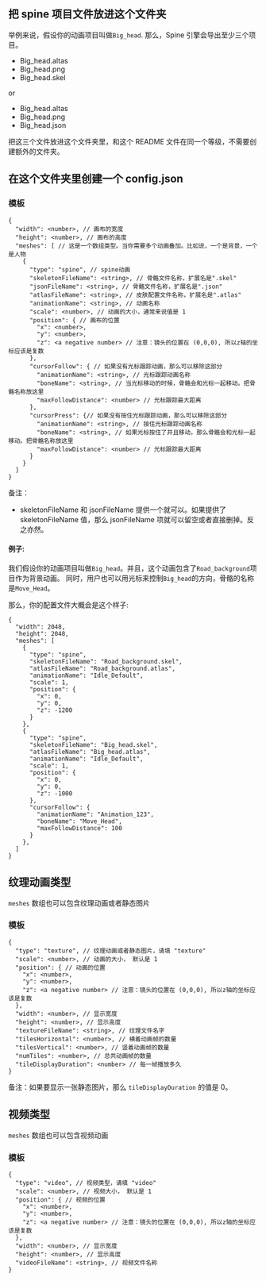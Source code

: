 ## 把 spine 项目文件放进这个文件夹

举例来说，假设你的动画项目叫做`Big_head`. 那么，Spine 引擎会导出至少三个项目。

- Big_head.altas
- Big_head.png
- Big_head.skel

or

- Big_head.altas
- Big_head.png
- Big_head.json

把这三个文件放进这个文件夹里，和这个 README 文件在同一个等级，不需要创建额外的文件夹。

## 在这个文件夹里创建一个 config.json

### 模板

```
{
  "width": <number>, // 画布的宽度
  "height": <number>, // 画布的高度
  "meshes": [ // 这是一个数组类型。当你需要多个动画叠加。比如说，一个是背景，一个是人物
    {
      "type": "spine", // spine动画
      "skeletonFileName": <string>, // 骨骼文件名称，扩展名是".skel"
      "jsonFileName": <string>, // 骨骼文件名称，扩展名是".json"
      "atlasFileName": <string>, // 皮肤配置文件名称，扩展名是".atlas"
      "animationName": <string>, // 动画名称
      "scale": <number>, // 动画的大小，通常来说值是 1
      "position": { // 画布的位置
        "x": <number>,
        "y": <number>,
        "z": <a negative number> // 注意：镜头的位置在 (0,0,0), 所以z轴的坐标应该是复数
      },
      "cursorFollow": { // 如果没有光标跟踪动画，那么可以移除这部分
        "animationName": <string>, // 光标跟踪动画名称
        "boneName": <string>, // 当光标移动的时候，骨骼会和光标一起移动。把骨骼名称放这里
        "maxFollowDistance": <number> // 光标跟踪最大距离
      },
      "cursorPress": {// 如果没有按住光标跟踪动画，那么可以移除这部分
        "animationName": <string>, // 按住光标跟踪动画名称
        "boneName": <string>, // 如果光标按住了并且移动，那么骨骼会和光标一起移动。把骨骼名称放这里
        "maxFollowDistance": <number> // 光标跟踪最大距离
      }
    }
  ]
}
```

备注：

- skeletonFileName 和 jsonFileName 提供一个就可以。如果提供了 skeletonFileName 值，那么 jsonFileName 项就可以留空或者直接删掉。反之亦然。

#### 例子:

我们假设你的动画项目叫做`Big_head`。并且，这个动画包含了`Road_background`项目作为背景动画。
同时，用户也可以用光标来控制`Big_head`的方向，骨骼的名称是`Move_Head`。

那么，你的配置文件大概会是这个样子:

```
{
  "width": 2048,
  "height": 2048,
  "meshes": [
    {
      "type": "spine",
      "skeletonFileName": "Road_background.skel",
      "atlasFileName": "Road_background.atlas",
      "animationName": "Idle_Default",
      "scale": 1,
      "position": {
        "x": 0,
        "y": 0,
        "z": -1200
      }
    },
    {
      "type": "spine",
      "skeletonFileName": "Big_head.skel",
      "atlasFileName": "Big_head.atlas",
      "animationName": "Idle_Default",
      "scale": 1,
      "position": {
        "x": 0,
        "y": 0,
        "z": -1000
      },
      "cursorFollow": {
        "animationName": "Animation_123",
        "boneName": "Move_Head",
        "maxFollowDistance": 100
      }
    },
  ]
}

```

## 纹理动画类型

`meshes` 数组也可以包含纹理动画或者静态图片

### 模板

```
{
  "type": "texture", // 纹理动画或者静态图片，请填 "texture"
  "scale": <number>, // 动画的大小， 默认是 1
  "position": { // 动画的位置
    "x": <number>,
    "y": <number>,
    "z": <a negative number> // 注意：镜头的位置在 (0,0,0), 所以z轴的坐标应该是复数
  },
  "width": <number>, // 显示宽度
  "height": <number>, // 显示高度
  "textureFileName": <string>, // 纹理文件名字
  "tilesHorizontal": <number>, // 横着动画帧的数量
  "tilesVertical": <number>, // 竖着动画帧的数量
  "numTiles": <number>, // 总共动画帧的数量
  "tileDisplayDuration": <number> // 每一帧播放多久
}
```

备注：如果要显示一张静态图片，那么 `tileDisplayDuration` 的值是 0。

## 视频类型

`meshes` 数组也可以包含视频动画

### 模板

```
{
  "type": "video", // 视频类型，请填 "video"
  "scale": <number>, // 视频大小， 默认是 1
  "position": { // 视频的位置
    "x": <number>,
    "y": <number>,
    "z": <a negative number> // 注意：镜头的位置在 (0,0,0), 所以z轴的坐标应该是复数
  },
  "width": <number>, // 显示宽度
  "height": <number>, // 显示高度
  "videoFileName": <string>, // 视频文件名称
}
```
